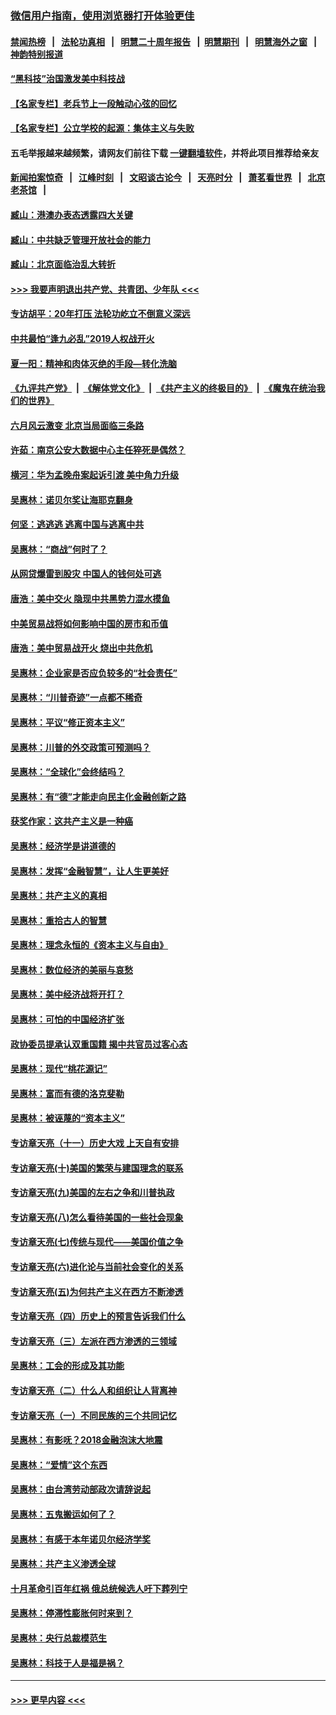 ### [微信用户指南，使用浏览器打开体验更佳](https://github.com/gfw-breaker/banned-news1/blob/master/indexes/wechat-guide.md?t=0)
#### [禁闻热榜](热点新闻.md?t=0)  &nbsp;&nbsp;|&nbsp;&nbsp; [法轮功真相](https://github.com/gfw-breaker/truth/blob/master/README.md?t=0) &nbsp;&nbsp;|&nbsp;&nbsp; [明慧二十周年报告](https://github.com/gfw-breaker/mh-reports/blob/master/README.md?t=0) &nbsp;&nbsp;|&nbsp;&nbsp;[明慧期刊](https://github.com/gfw-breaker/mh-qikan) &nbsp;&nbsp;|&nbsp;&nbsp; [明慧海外之窗](https://github.com/gfw-breaker/mh-news/blob/master/README.md?t=0) &nbsp;&nbsp;|&nbsp;&nbsp; [神韵特别报道](https://github.com/gfw-breaker/mh-news/blob/master/shenyun.md?t=0)
#### [“黑科技”治国激发美中科技战](../pages/nsc423/n11638056.md?t=02041701) 
#### [【名家专栏】老兵节上一段触动心弦的回忆](../pages/nsc423/n11646016.md?t=02041701) 
#### [【名家专栏】公立学校的起源：集体主义与失败](../pages/nsc423/n11601833.md?t=02041701) 
#### 五毛举报越来越频繁，请网友们前往下载 [一键翻墙软件](https://github.com/gfw-breaker/ssr-accounts)，并将此项目推荐给亲友
#### [新闻拍案惊奇](https://github.com/gfw-breaker/banned-news1/blob/master/pages/link4.md) &nbsp;&nbsp;|&nbsp;&nbsp; [江峰时刻](https://github.com/gfw-breaker/banned-news1/blob/master/pages/link4.md) &nbsp;&nbsp;|&nbsp;&nbsp; [文昭谈古论今](https://github.com/gfw-breaker/banned-news1/blob/master/pages/link4.md) &nbsp;&nbsp;|&nbsp;&nbsp; [天亮时分](https://github.com/gfw-breaker/banned-news1/blob/master/pages/link4.md) &nbsp;&nbsp;|&nbsp;&nbsp; [萧茗看世界](https://github.com/gfw-breaker/banned-news1/blob/master/pages/link4.md) &nbsp;&nbsp;|&nbsp;&nbsp; [北京老茶馆](https://github.com/gfw-breaker/banned-news1/blob/master/pages/link4.md) &nbsp;&nbsp;|&nbsp;&nbsp; 
#### [臧山：港澳办表态透露四大关键](../pages/nsc423/n11421628.md?t=02041701) 
#### [臧山：中共缺乏管理开放社会的能力](../pages/nsc423/n11407457.md?t=02041701) 
#### [臧山：北京面临治乱大转折](../pages/nsc423/n11406895.md?t=02041701) 
#### [>>> 我要声明退出共产党、共青团、少年队 <<<](https://github.com/begood0513/goodnews/blob/master/quit/letter.md) 
#### [专访胡平：20年打压 法轮功屹立不倒意义深远](../pages/nsc423/n11398800.md?t=02041701) 
#### [中共最怕“逢九必乱”2019人权战开火](../pages/nsc423/n11385248.md?t=02041701) 
#### [夏一阳：精神和肉体灭绝的手段—转化洗脑](../pages/nsc423/n11368250.md?t=02041701) 
#### [《九评共产党》](https://github.com/begood0513/9ping.md/blob/master/README.md) &nbsp;|&nbsp; [《解体党文化》](../../../../jtdwh.md/blob/master/README.md)  &nbsp;|&nbsp; [《共产主义的终极目的》](../../../../gczydzjmd.md/blob/master/README.md) &nbsp;|&nbsp; [《魔鬼在统治我们的世界》](../../../../mgztzwmdsj.md/blob/master/README.md) 
#### [六月风云激变 北京当局面临三条路](../pages/nsc423/n11313668.md?t=02041701) 
#### [许茹：南京公安大数据中心主任猝死是偶然？](../pages/nsc423/n11064744.md?t=02041701) 
#### [横河：华为孟晚舟案起诉引渡 美中角力升级](../pages/nsc423/n11027230.md?t=02041701) 
#### [吴惠林：诺贝尔奖让海耶克翻身](../pages/nsc423/n10890049.md?t=02041701) 
#### [何坚：逃逃逃 逃离中国与逃离中共](../pages/nsc423/n10592891.md?t=02041701) 
#### [吴惠林：“商战”何时了？](../pages/nsc423/n10573558.md?t=02041701) 
#### [从网贷爆雷到股灾 中国人的钱何处可逃](../pages/nsc423/n10572800.md?t=02041701) 
#### [唐浩：美中交火 隐现中共黑势力混水摸鱼](../pages/nsc423/n10544040.md?t=02041701) 
#### [中美贸易战将如何影响中国的房市和币值](../pages/nsc423/n10543697.md?t=02041701) 
#### [唐浩：美中贸易战开火 烧出中共危机](../pages/nsc423/n10540126.md?t=02041701) 
#### [吴惠林：企业家是否应负较多的“社会责任”](../pages/nsc423/n10535022.md?t=02041701) 
#### [吴惠林：“川普奇迹”一点都不稀奇](../pages/nsc423/n10512808.md?t=02041701) 
#### [吴惠林：平议“修正资本主义”](../pages/nsc423/n10495724.md?t=02041701) 
#### [吴惠林：川普的外交政策可预测吗？](../pages/nsc423/n10462387.md?t=02041701) 
#### [吴惠林：“全球化”会终结吗？](../pages/nsc423/n10452838.md?t=02041701) 
#### [吴惠林：有“德”才能走向民主化金融创新之路](../pages/nsc423/n10432292.md?t=02041701) 
#### [获奖作家：这共产主义是一种癌](../pages/nsc423/n10431541.md?t=02041701) 
#### [吴惠林：经济学是讲道德的](../pages/nsc423/n10398014.md?t=02041701) 
#### [吴惠林：发挥“金融智慧”，让人生更美好](../pages/nsc423/n10375019.md?t=02041701) 
#### [吴惠林：共产主义的真相](../pages/nsc423/n10351394.md?t=02041701) 
#### [吴惠林：重拾古人的智慧](../pages/nsc423/n10337691.md?t=02041701) 
#### [吴惠林：理念永恒的《资本主义与自由》](../pages/nsc423/n10316274.md?t=02041701) 
#### [吴惠林：数位经济的美丽与哀愁](../pages/nsc423/n10292946.md?t=02041701) 
#### [吴惠林：美中经济战将开打？](../pages/nsc423/n10258825.md?t=02041701) 
#### [吴惠林：可怕的中国经济扩张](../pages/nsc423/n10219147.md?t=02041701) 
#### [政协委员提承认双重国籍 揭中共官员过客心态](../pages/nsc423/n10208809.md?t=02041701) 
#### [吴惠林：现代“桃花源记”](../pages/nsc423/n10185234.md?t=02041701) 
#### [吴惠林：富而有德的洛克斐勒](../pages/nsc423/n10142264.md?t=02041701) 
#### [吴惠林：被诬蔑的“资本主义”](../pages/nsc423/n10124816.md?t=02041701) 
#### [专访章天亮（十一）历史大戏 上天自有安排](../pages/nsc423/n10094905.md?t=02041701) 
#### [专访章天亮(十)美国的繁荣与建国理念的联系](../pages/nsc423/n10094899.md?t=02041701) 
#### [专访章天亮(九)美国的左右之争和川普执政](../pages/nsc423/n10094889.md?t=02041701) 
#### [专访章天亮(八)怎么看待美国的一些社会现象](../pages/nsc423/n10094857.md?t=02041701) 
#### [专访章天亮(七)传统与现代——美国价值之争](../pages/nsc423/n10093140.md?t=02041701) 
#### [专访章天亮(六)进化论与当前社会变化的关系](../pages/nsc423/n10092036.md?t=02041701) 
#### [专访章天亮(五)为何共产主义在西方不断渗透](../pages/nsc423/n10083620.md?t=02041701) 
#### [专访章天亮（四）历史上的预言告诉我们什么](../pages/nsc423/n10083606.md?t=02041701) 
#### [专访章天亮（三）左派在西方渗透的三领域](../pages/nsc423/n10081115.md?t=02041701) 
#### [吴惠林：工会的形成及其功能](../pages/nsc423/n10080633.md?t=02041701) 
#### [专访章天亮（二）什么人和组织让人背离神](../pages/nsc423/n10076637.md?t=02041701) 
#### [专访章天亮（一）不同民族的三个共同记忆](../pages/nsc423/n10074188.md?t=02041701) 
#### [吴惠林：有影呒？2018金融泡沫大地震](../pages/nsc423/n10040534.md?t=02041701) 
#### [吴惠林：“爱情”这个东西](../pages/nsc423/n10019423.md?t=02041701) 
#### [吴惠林：由台湾劳动部政次请辞说起](../pages/nsc423/n9979679.md?t=02041701) 
#### [吴惠林：五鬼搬运如何了？](../pages/nsc423/n9925338.md?t=02041701) 
#### [吴惠林：有感于本年诺贝尔经济学奖](../pages/nsc423/n9871883.md?t=02041701) 
#### [吴惠林：共产主义渗透全球](../pages/nsc423/n9812748.md?t=02041701) 
#### [十月革命引百年红祸 俄总统候选人吁下葬列宁](../pages/nsc423/n9810182.md?t=02041701) 
#### [吴惠林：停滞性膨胀何时来到？](../pages/nsc423/n9764136.md?t=02041701) 
#### [吴惠林：央行总裁模范生](../pages/nsc423/n9728134.md?t=02041701) 
#### [吴惠林：科技于人是福是祸？](../pages/nsc423/n9672982.md?t=02041701) 

----
#### [ >>> 更早内容 <<< ](../indexes/nsc423-earlier.md)
